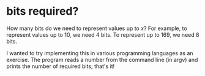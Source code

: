 # bits required?

How many bits do we need to represent values up to *x*? For example, to represent values up to 10, we need 4 bits. To represent up to 169, we need 8 bits.

I wanted to try implementing this in various programming languages as an exercise. The program reads a number from the command line (in argv) and prints the number of required bits; that's it!
